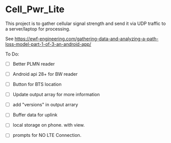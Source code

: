 # Cell_Pwr_Lite

This project is to gather cellular signal strength and send it via UDP traffic to a server/laptop for processing.

See https://ewf-engineering.com/gathering-data-and-analyzing-a-path-loss-model-part-1-of-3-an-android-app/

To Do:
- [ ] Better PLMN reader

- [ ] Android api 28+ for BW reader

- [ ] Button for BTS location

- [ ] Update output array for more information

- [ ] add "versions" in output arrary

- [ ] Buffer data for uplink

- [ ] local storage on phone. with view.  

- [ ] prompts for NO LTE Connection. 


